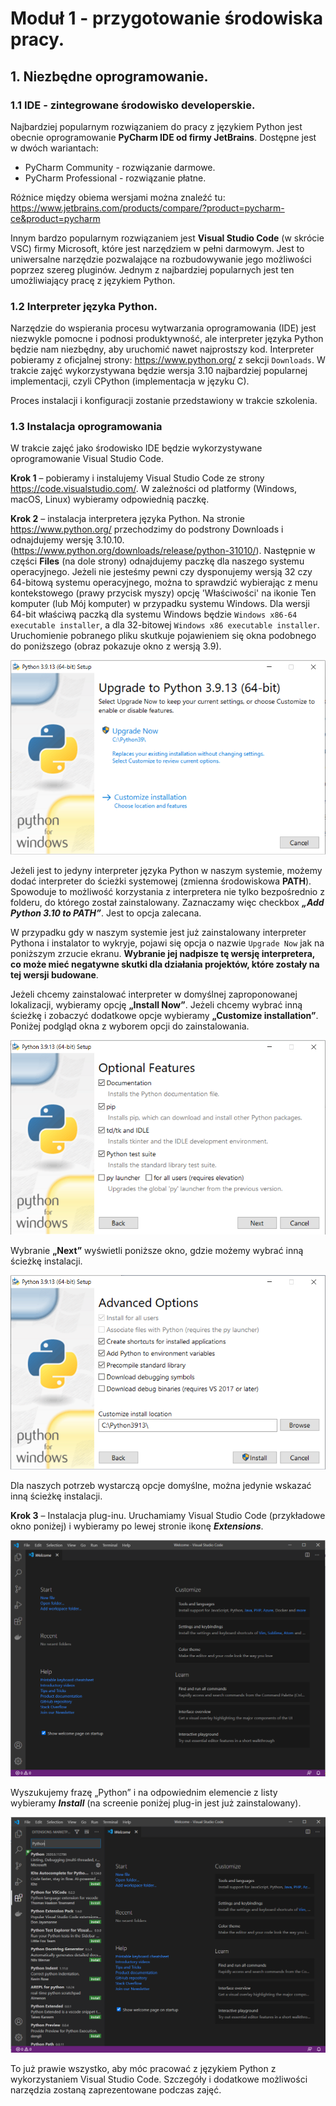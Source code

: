 # Moduł 1 - przygotowanie środowiska pracy.


## 1. Niezbędne oprogramowanie.

### 1.1 IDE - zintegrowane środowisko developerskie.

Najbardziej popularnym rozwiązaniem do pracy z językiem Python jest obecnie oprogramowanie **PyCharm IDE od firmy JetBrains**. Dostępne jest w dwóch wariantach:
* PyCharm Community - rozwiązanie darmowe.
* PyCharm Professional - rozwiązanie płatne.

Różnice między obiema wersjami można znaleźć tu: https://www.jetbrains.com/products/compare/?product=pycharm-ce&product=pycharm

Innym bardzo popularnym rozwiązaniem jest **Visual Studio Code** (w skrócie VSC) firmy Microsoft, które jest narzędziem w pełni darmowym. Jest to uniwersalne narzędzie pozwalające na rozbudowywanie jego możliwości poprzez szereg pluginów. Jednym z najbardziej popularnych jest ten umożliwiający pracę z językiem Python.

### 1.2 Interpreter języka Python.

Narzędzie do wspierania procesu wytwarzania oprogramowania (IDE) jest niezwykle pomocne i podnosi produktywność, ale interpreter języka Python będzie nam niezbędny, aby uruchomić nawet najprostszy kod.
Interpreter pobieramy z oficjalnej strony: https://www.python.org/ z sekcji `Downloads`. W trakcie zajęć wykorzystywana będzie wersja 3.10 najbardziej popularnej implementacji, czyli CPython (implementacja w języku C).

Proces instalacji i konfiguracji zostanie przedstawiony w trakcie szkolenia.

### 1.3 Instalacja oprogramowania

W trakcie zajęć jako środowisko IDE będzie wykorzystywane oprogramowanie Visual Studio Code. 

**Krok 1** – pobieramy i instalujemy Visual Studio Code ze strony https://code.visualstudio.com/. W zależności od platformy (Windows, macOS, Linux) wybieramy odpowiednią paczkę.

**Krok 2** – instalacja interpretera języka Python. 
Na stronie https://www.python.org/ przechodzimy do podstrony Downloads i odnajdujemy wersję 3.10.10. (https://www.python.org/downloads/release/python-31010/). Następnie w części **Files** (na dole strony) odnajdujemy paczkę dla naszego systemu operacyjnego. Jeżeli nie jesteśmy pewni czy dysponujemy wersją 32 czy 64-bitową systemu operacyjnego, można to sprawdzić wybierając z menu kontekstowego (prawy przycisk myszy) opcję 'Właściwości' na ikonie Ten komputer (lub Mój komputer) w przypadku systemu Windows. Dla wersji 64-bit właściwą paczką dla systemu Windows będzie `Windows x86-64 executable installer`, a dla 32-bitowej `Windows x86 executable installer`.
Uruchomienie pobranego pliku skutkuje pojawieniem się okna podobnego do poniższego (obraz pokazuje okno z wersją 3.9).

![Instalacja krok 1](lab_00_1.png)
 
Jeżeli jest to jedyny interpreter języka Python w naszym systemie, możemy dodać interpreter do ścieżki systemowej (zmienna środowiskowa **PATH**). Spowoduje to możliwość korzystania z interpretera nie tylko bezpośrednio z folderu, do którego został zainstalowany. Zaznaczamy więc checkbox _**„Add Python 3.10 to PATH”**_. Jest to opcja zalecana. 

W przypadku gdy w naszym systemie jest już zainstalowany interpreter Pythona i instalator to wykryje, pojawi się opcja o nazwie `Upgrade Now` jak na poniższym zrzucie ekranu. **Wybranie jej nadpisze tę wersję interpretera, co może mieć negatywne skutki dla działania projektów, które zostały na tej wersji budowane**.

Jeżeli chcemy zainstalować interpreter w domyślnej zaproponowanej lokalizacji, wybieramy opcję **„Install Now”**. Jeżeli chcemy wybrać inną ścieżkę i zobaczyć dodatkowe opcje wybieramy **„Customize installation”**. Poniżej podgląd okna z wyborem opcji do zainstalowania.

![Instalacja krok 1](lab_00_2.png)

Wybranie **„Next”** wyświetli poniższe okno, gdzie możemy wybrać inną ścieżkę instalacji.

![Instalacja krok 1](lab_00_3.png)

Dla naszych potrzeb wystarczą opcje domyślne, można jedynie wskazać inną ścieżkę instalacji.

**Krok 3** – Instalacja plug-inu.
Uruchamiamy Visual Studio Code (przykładowe okno poniżej) i wybieramy po lewej stronie ikonę _**Extensions**_. 

![Instalacja krok 1](lab_00_4.png) 
 
Wyszukujemy frazę „Python” i na odpowiednim elemencie z listy wybieramy _**Install**_ (na screenie poniżej plug-in jest już zainstalowany).
 
![Instalacja krok 1](lab_00_5.png)

To już prawie wszystko, aby móc pracować z językiem Python z wykorzystaniem Visual Studio Code. Szczegóły i dodatkowe możliwości narzędzia zostaną zaprezentowane podczas zajęć.